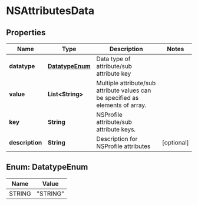 # NSAttributesData

## Properties
Name | Type | Description | Notes
------------ | ------------- | ------------- | -------------
**datatype** | [**DatatypeEnum**](#DatatypeEnum) | Data type of attribute/sub attribute key | 
**value** | **List&lt;String&gt;** | Multiple attribute/sub attribute values can be specified as elements of array.  | 
**key** | **String** | NSProfile attribute/sub attribute keys.  | 
**description** | **String** | Description for NSProfile attributes |  [optional]

<a name="DatatypeEnum"></a>
## Enum: DatatypeEnum
Name | Value
---- | -----
STRING | &quot;STRING&quot;
